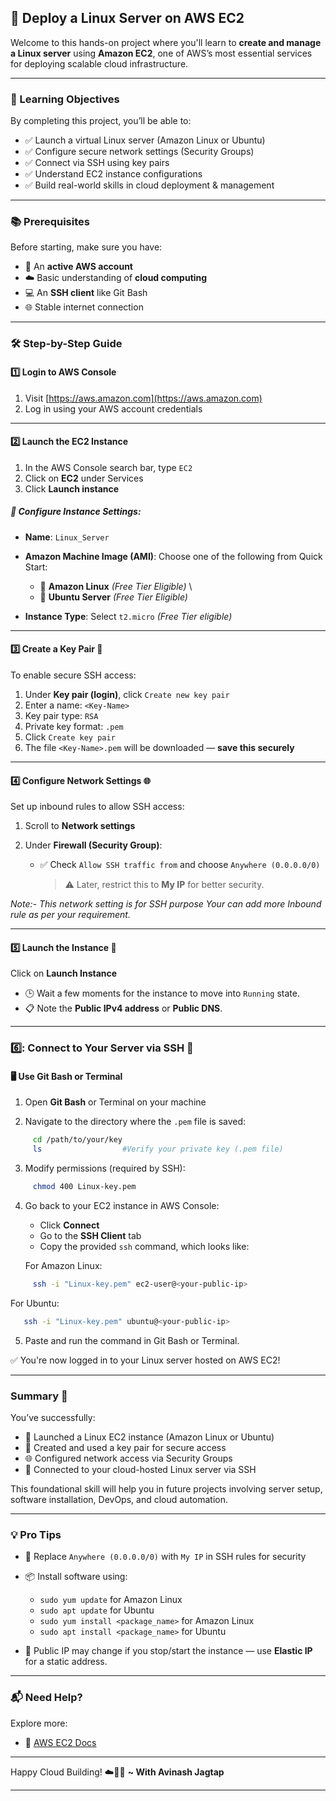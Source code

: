 ## 🚀 Deploy a Linux Server on AWS EC2

Welcome to this hands-on project where you'll learn to **create and manage a Linux server** using **Amazon EC2**, one of AWS’s most essential services for deploying scalable cloud infrastructure.

---

### 🎯 Learning Objectives

By completing this project, you’ll be able to:

* ✅ Launch a virtual Linux server (Amazon Linux or Ubuntu)
* ✅ Configure secure network settings (Security Groups)
* ✅ Connect via SSH using key pairs
* ✅ Understand EC2 instance configurations
* ✅ Build real-world skills in cloud deployment & management

---

### 📚 Prerequisites

Before starting, make sure you have:

* 🔐 An **active AWS account**
* ☁️ Basic understanding of **cloud computing**
* 💻 An **SSH client** like Git Bash 
* 🌐 Stable internet connection

---

### 🛠️ Step-by-Step Guide

#### 1️⃣ Login to AWS Console

1. Visit [https://aws.amazon.com](https://aws.amazon.com)
2. Log in using your AWS account credentials

---

#### 2️⃣ Launch the EC2 Instance

1. In the AWS Console search bar, type `EC2`
2. Click on **EC2** under Services
3. Click **Launch instance**

##### 📝 Configure Instance Settings:

* **Name**: `Linux_Server`
* **Amazon Machine Image (AMI)**: Choose one of the following from Quick Start:

  * 🐧 **Amazon Linux** *(Free Tier Eligible)* \
  * 🧊 **Ubuntu Server** *(Free Tier Eligible)*
* **Instance Type**:
  Select `t2.micro` *(Free Tier eligible)*

---

#### 3️⃣ Create a Key Pair 🔐

To enable secure SSH access:

1. Under **Key pair (login)**, click `Create new key pair`
2. Enter a name: `<Key-Name>`
3. Key pair type: `RSA`
4. Private key format: `.pem`
5. Click `Create key pair`
6. The file `<Key-Name>.pem` will be downloaded — **save this securely**

---

#### 4️⃣ Configure Network Settings 🌐

Set up inbound rules to allow SSH access:

1. Scroll to **Network settings**
2. Under **Firewall (Security Group)**:

   * ✅ Check `Allow SSH traffic from` and choose `Anywhere (0.0.0.0/0)`

     > ⚠️ Later, restrict this to **My IP** for better security.

_Note:- This network setting is for SSH purpose Your can add more Inbound rule as per your requirement._

---

#### 5️⃣ Launch the Instance 🚀

Click on **Launch Instance**

* 🕒 Wait a few moments for the instance to move into `Running` state.
* 📋 Note the **Public IPv4 address** or **Public DNS**.

---

### 6️⃣: Connect to Your Server via SSH 🔌

#### 🖥️ Use Git Bash or Terminal

1. Open **Git Bash** or Terminal on your machine

2. Navigate to the directory where the `.pem` file is saved:

```bash
     cd /path/to/your/key
     ls                  #Verify your private key (.pem file)
```

3. Modify permissions (required by SSH):

```bash
     chmod 400 Linux-key.pem
```

4. Go back to your EC2 instance in AWS Console:

   * Click **Connect**
   * Go to the **SSH Client** tab
   * Copy the provided `ssh` command, which looks like:

   For Amazon Linux:

```bash
     ssh -i "Linux-key.pem" ec2-user@<your-public-ip>
```

   For Ubuntu:

```bash
   ssh -i "Linux-key.pem" ubuntu@<your-public-ip>
```

5. Paste and run the command in Git Bash or Terminal.

✅ You're now logged in to your Linux server hosted on AWS EC2!

---

### Summary 🎉

You’ve successfully:

* 🐧 Launched a Linux EC2 instance (Amazon Linux or Ubuntu)
* 🔐 Created and used a key pair for secure access
* 🌐 Configured network access via Security Groups
* 📡 Connected to your cloud-hosted Linux server via SSH

This foundational skill will help you in future projects involving server setup, software installation, DevOps, and cloud automation.

---

### 💡 Pro Tips

* 🔐 Replace `Anywhere (0.0.0.0/0)` with `My IP` in SSH rules for security
* 📦 Install software using:

  * `sudo yum update` for Amazon Linux
  * `sudo apt update` for Ubuntu
  * `sudo yum install <package_name>` for Amazon Linux
  * `sudo apt install <package_name>` for Ubuntu

* 🔄 Public IP may change if you stop/start the instance — use **Elastic IP** for a static address.

---

### 📬 Need Help?

Explore more:

* 📖 [AWS EC2 Docs](https://docs.aws.amazon.com/ec2/)

---

Happy Cloud Building! ☁️🐧🚀
**\~ With Avinash Jagtap**

---
